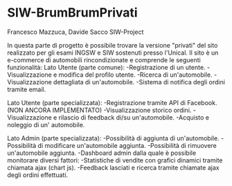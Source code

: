 # SIW-BrumBrumPrivati
Francesco Mazzuca, Davide Sacco SIW-Project

In questa parte di progetto è possibile trovare la versione "privati" del sito realizzato per gli esami INGSW e SIW sostenuti presso l'Unical.
Il sito è un e-commerce di automobili rincondizionate e comprende le seguenti funzionalità:
Lato Utente (parte comune):
-Registrazione di un utente.
-Visualizzazione e modifica del profilo utente.
-Ricerca di un'automobile.
-Visualizzazione dettagliata di un'automobile.
-Sistema di notifica degli ordini tramite email.

Lato Utente (parte specializzata):
-Registrazione tramite API di Facebook.(NON ANCORA IMPLEMENTATO)
-Visualizzazione storico ordini.
-Visualizzazione e rilascio di feedback di/su un'automobile.
-Acquisto e noleggio di un' automobile.

Lato Admin (parte specializzata):
-Possibilità di aggiunta di un'automobile.
-Possibilità di modificare un'automobile aggiunta.
-Possibilità di rimuovere un'automobile aggiunta.
-Dashboard admin dalla quale è possibile monitorare diversi fattori:
  -Statistiche di vendite con grafici dinamici tramite chiamata ajax (chart js).
  -Feedback lasciati e ricerca tramite chiamate ajax degli ordini effettuati.
  
